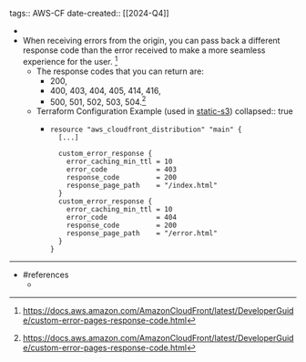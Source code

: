 tags:: AWS-CF
date-created:: [[2024-Q4]]

-
- When receiving errors from the origin, you can pass back a different response code than the error received to make a more seamless experience for the user. [^1]
	- The response codes that you can return are:
		- 200,
		- 400, 403, 404, 405, 414, 416,
		- 500, 501, 502, 503, 504.[^1]
	- Terraform Configuration Example (used in [static-s3](https://github.com/lunar-drift/terraform-aws-s3-website-53))
	  collapsed:: true
		- ```HCL
		  resource "aws_cloudfront_distribution" "main" {  
		    [...]
		    
		    custom_error_response {
		      error_caching_min_ttl = 10
		      error_code            = 403
		      response_code         = 200
		      response_page_path    = "/index.html"
		    }
		    custom_error_response {
		      error_caching_min_ttl = 10
		      error_code            = 404
		      response_code         = 200
		      response_page_path    = "/error.html"
		    }
		  }
		  ```
- ---
- #references
	- [^1]: https://docs.aws.amazon.com/AmazonCloudFront/latest/DeveloperGuide/custom-error-pages-response-code.html